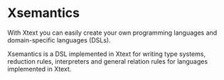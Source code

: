 # Xsemantics

With Xtext you can easily create your own programming languages and domain-specific languages (DSLs).

Xsemantics is a DSL implemented in Xtext for writing type systems, reduction rules, interpreters and general relation rules for languages implemented in Xtext.